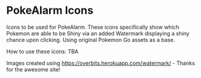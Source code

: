# PokeAlarm Icons
Icons to be used for PokeAlarm. These icons specifically show which Pokemon are able to be Shiny via an added Watermark displaying a shiny chance upon clicking. Using original Pokemon Go assets as a base.

How to use these icons:
TBA

Images created using https://overbits.herokuapp.com/watermark/ - Thanks for the awesome site!
